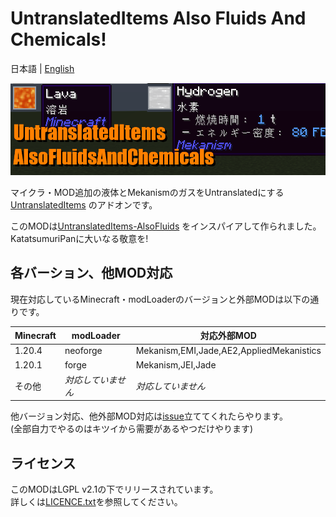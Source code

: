 # UntranslatedItems Also Fluids And Chemicals!

日本語 | [English](./README.en.md)

![uti_afac_banner](./assets/uti_afac_banner.png)

マイクラ・MOD追加の液体とMekanismのガスをUntranslatedにする[UntranslatedItems](https://www.curseforge.com/minecraft/mc-mods/untranslated-items)
のアドオンです。

このMODは[UntranslatedItems-AlsoFluids](https://github.com/KatatsumuriPan/UntranslatedItems-AlsoFluids/)
をインスパイアして作られました。KatatsumuriPanに大いなる敬意を!

## 各バーション、他MOD対応
現在対応しているMinecraft・modLoaderのバージョンと外部MODは以下の通りです。

| Minecraft | modLoader  | 対応外部MOD                                  |
|-----------|------------|------------------------------------------|
| 1.20.4    | neoforge   | Mekanism,EMI,Jade,AE2,AppliedMekanistics |
| 1.20.1    | forge      | Mekanism,JEI,Jade                        |
| その他       | *対応していません* | *対応していません*                               |

他バージョン対応、他外部MOD対応は[issue](https://github.com/npg418/uti-alsofluidsandchemicals/issues)立ててくれたらやります。  
(全部自力でやるのはキツイから需要があるやつだけやります)

## ライセンス
このMODはLGPL v2.1の下でリリースされています。  
詳しくは[LICENCE.txt](./LICENSE.txt)を参照してください。
